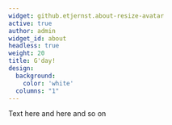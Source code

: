 ```yaml
---
widget: github.etjernst.about-resize-avatar
active: true
author: admin
widget_id: about
headless: true
weight: 20
title: G'day!
design:
  background:
    color: 'white'
  columns: "1"
---
```

Text here and here and so on
